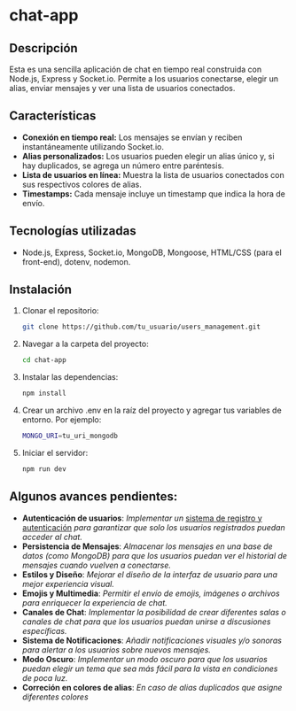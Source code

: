 # chat-app

## Descripción

Esta es una sencilla aplicación de chat en tiempo real construida con Node.js, Express y Socket.io. Permite a los usuarios conectarse, elegir un alias, enviar mensajes y ver una lista de usuarios conectados.

## Características

- **Conexión en tiempo real:** Los mensajes se envían y reciben instantáneamente utilizando Socket.io.
- **Alias personalizados:** Los usuarios pueden elegir un alias único y, si hay duplicados, se agrega un número entre paréntesis.
- **Lista de usuarios en línea:** Muestra la lista de usuarios conectados con sus respectivos colores de alias.
- **Timestamps:** Cada mensaje incluye un timestamp que indica la hora de envío.

## Tecnologías utilizadas

- Node.js, Express, Socket.io, MongoDB, Mongoose, HTML/CSS (para el front-end), dotenv, nodemon.

## Instalación

1. Clonar el repositorio:

   ```bash
   git clone https://github.com/tu_usuario/users_management.git
   
2. Navegar a la carpeta del proyecto:

   ```bash
   cd chat-app

3. Instalar las dependencias:

   ```bash
   npm install
   
4. Crear un archivo .env en la raíz del proyecto y agregar tus variables de entorno. Por ejemplo:

   ```bash
   MONGO_URI=tu_uri_mongodb

5. Iniciar el servidor:

   ```bash
   npm run dev
   
## Algunos avances pendientes:

- **Autenticación de usuarios**: *Implementar un* [sistema de registro y autenticación](https://github.com/DiegoBottegoni/users_management) *para garantizar que solo los usuarios registrados puedan acceder al chat.*
- **Persistencia de Mensajes**: *Almacenar los mensajes en una base de datos (como MongoDB) para que los usuarios puedan ver el historial de mensajes cuando vuelven a conectarse.*
- **Estilos y Diseño**: *Mejorar el diseño de la interfaz de usuario para una mejor experiencia visual.*
- **Emojis y Multimedia**: *Permitir el envío de emojis, imágenes o archivos para enriquecer la experiencia de chat.*
- **Canales de Chat**: *Implementar la posibilidad de crear diferentes salas o canales de chat para que los usuarios puedan unirse a discusiones específicas.*
- **Sistema de Notificaciones**: *Añadir notificaciones visuales y/o sonoras para alertar a los usuarios sobre nuevos mensajes.*
- **Modo Oscuro**: *Implementar un modo oscuro para que los usuarios puedan elegir un tema que sea más fácil para la vista en condiciones de poca luz.*
- **Correción en colores de alias**: *En caso de alias duplicados que asigne diferentes colores*
